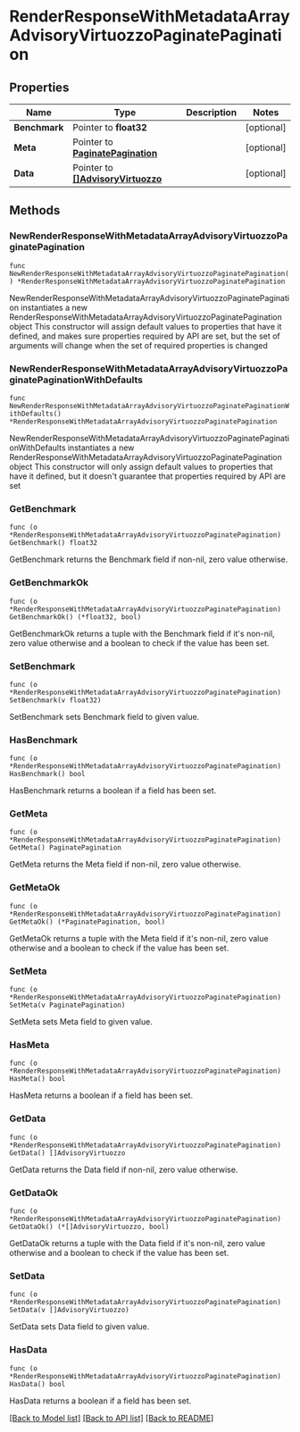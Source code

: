# RenderResponseWithMetadataArrayAdvisoryVirtuozzoPaginatePagination

## Properties

Name | Type | Description | Notes
------------ | ------------- | ------------- | -------------
**Benchmark** | Pointer to **float32** |  | [optional] 
**Meta** | Pointer to [**PaginatePagination**](PaginatePagination.md) |  | [optional] 
**Data** | Pointer to [**[]AdvisoryVirtuozzo**](AdvisoryVirtuozzo.md) |  | [optional] 

## Methods

### NewRenderResponseWithMetadataArrayAdvisoryVirtuozzoPaginatePagination

`func NewRenderResponseWithMetadataArrayAdvisoryVirtuozzoPaginatePagination() *RenderResponseWithMetadataArrayAdvisoryVirtuozzoPaginatePagination`

NewRenderResponseWithMetadataArrayAdvisoryVirtuozzoPaginatePagination instantiates a new RenderResponseWithMetadataArrayAdvisoryVirtuozzoPaginatePagination object
This constructor will assign default values to properties that have it defined,
and makes sure properties required by API are set, but the set of arguments
will change when the set of required properties is changed

### NewRenderResponseWithMetadataArrayAdvisoryVirtuozzoPaginatePaginationWithDefaults

`func NewRenderResponseWithMetadataArrayAdvisoryVirtuozzoPaginatePaginationWithDefaults() *RenderResponseWithMetadataArrayAdvisoryVirtuozzoPaginatePagination`

NewRenderResponseWithMetadataArrayAdvisoryVirtuozzoPaginatePaginationWithDefaults instantiates a new RenderResponseWithMetadataArrayAdvisoryVirtuozzoPaginatePagination object
This constructor will only assign default values to properties that have it defined,
but it doesn't guarantee that properties required by API are set

### GetBenchmark

`func (o *RenderResponseWithMetadataArrayAdvisoryVirtuozzoPaginatePagination) GetBenchmark() float32`

GetBenchmark returns the Benchmark field if non-nil, zero value otherwise.

### GetBenchmarkOk

`func (o *RenderResponseWithMetadataArrayAdvisoryVirtuozzoPaginatePagination) GetBenchmarkOk() (*float32, bool)`

GetBenchmarkOk returns a tuple with the Benchmark field if it's non-nil, zero value otherwise
and a boolean to check if the value has been set.

### SetBenchmark

`func (o *RenderResponseWithMetadataArrayAdvisoryVirtuozzoPaginatePagination) SetBenchmark(v float32)`

SetBenchmark sets Benchmark field to given value.

### HasBenchmark

`func (o *RenderResponseWithMetadataArrayAdvisoryVirtuozzoPaginatePagination) HasBenchmark() bool`

HasBenchmark returns a boolean if a field has been set.

### GetMeta

`func (o *RenderResponseWithMetadataArrayAdvisoryVirtuozzoPaginatePagination) GetMeta() PaginatePagination`

GetMeta returns the Meta field if non-nil, zero value otherwise.

### GetMetaOk

`func (o *RenderResponseWithMetadataArrayAdvisoryVirtuozzoPaginatePagination) GetMetaOk() (*PaginatePagination, bool)`

GetMetaOk returns a tuple with the Meta field if it's non-nil, zero value otherwise
and a boolean to check if the value has been set.

### SetMeta

`func (o *RenderResponseWithMetadataArrayAdvisoryVirtuozzoPaginatePagination) SetMeta(v PaginatePagination)`

SetMeta sets Meta field to given value.

### HasMeta

`func (o *RenderResponseWithMetadataArrayAdvisoryVirtuozzoPaginatePagination) HasMeta() bool`

HasMeta returns a boolean if a field has been set.

### GetData

`func (o *RenderResponseWithMetadataArrayAdvisoryVirtuozzoPaginatePagination) GetData() []AdvisoryVirtuozzo`

GetData returns the Data field if non-nil, zero value otherwise.

### GetDataOk

`func (o *RenderResponseWithMetadataArrayAdvisoryVirtuozzoPaginatePagination) GetDataOk() (*[]AdvisoryVirtuozzo, bool)`

GetDataOk returns a tuple with the Data field if it's non-nil, zero value otherwise
and a boolean to check if the value has been set.

### SetData

`func (o *RenderResponseWithMetadataArrayAdvisoryVirtuozzoPaginatePagination) SetData(v []AdvisoryVirtuozzo)`

SetData sets Data field to given value.

### HasData

`func (o *RenderResponseWithMetadataArrayAdvisoryVirtuozzoPaginatePagination) HasData() bool`

HasData returns a boolean if a field has been set.


[[Back to Model list]](../README.md#documentation-for-models) [[Back to API list]](../README.md#documentation-for-api-endpoints) [[Back to README]](../README.md)


